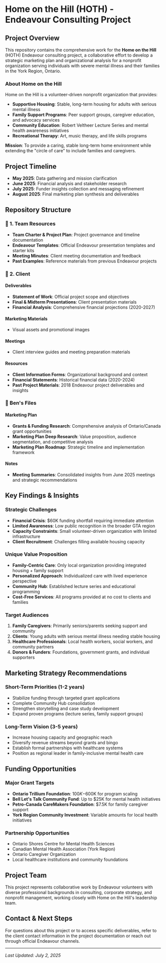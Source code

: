 # Home on the Hill (HOTH) - Endeavour Consulting Project

## Project Overview

This repository contains the comprehensive work for the **Home on the Hill** (HOTH) Endeavour consulting project, a collaborative effort to develop a strategic marketing plan and organizational analysis for a nonprofit organization serving individuals with severe mental illness and their families in the York Region, Ontario.

### About Home on the Hill

Home on the Hill is a volunteer-driven nonprofit organization that provides:
- **Supportive Housing**: Stable, long-term housing for adults with serious mental illness
- **Family Support Programs**: Peer support groups, caregiver education, and advocacy services
- **Community Education**: Robert Veltheer Lecture Series and mental health awareness initiatives
- **Recreational Therapy**: Art, music therapy, and life skills programs

**Mission**: To provide a caring, stable long-term home environment while extending the "circle of care" to include families and caregivers.

## Project Timeline

- **May 2025**: Data gathering and mission clarification
- **June 2025**: Financial analysis and stakeholder research
- **July 2025**: Funder insights collection and messaging refinement
- **August 2025**: Final marketing plan synthesis and deliverables

## Repository Structure

### 📁 1. Team Resources
- **Team Charter & Project Plan**: Project governance and timeline documentation
- **Endeavour Templates**: Official Endeavour presentation templates and starter kits
- **Meeting Minutes**: Client meeting documentation and feedback
- **Past Examples**: Reference materials from previous Endeavour projects

### 📁 2. Client
#### Deliverables
- **Statement of Work**: Official project scope and objectives
- **Final & Midterm Presentations**: Client presentation materials
- **Financial Analysis**: Comprehensive financial projections (2020-2027)

#### Marketing Materials
- Visual assets and promotional images

#### Meetings
- Client interview guides and meeting preparation materials

#### Resources
- **Client Information Forms**: Organizational background and context
- **Financial Statements**: Historical financial data (2020-2024)
- **Past Project Materials**: 2018 Endeavour project deliverables and insights

### 📁 Ben's Files
#### Marketing Plan
- **Grants & Funding Research**: Comprehensive analysis of Ontario/Canada grant opportunities
- **Marketing Plan Deep Research**: Value proposition, audience segmentation, and competitive analysis
- **Marketing Plan Roadmap**: Strategic timeline and implementation framework

#### Notes
- **Meeting Summaries**: Consolidated insights from June 2025 meetings and strategic recommendations

## Key Findings & Insights

### Strategic Challenges
- **Financial Crisis**: $60K funding shortfall requiring immediate attention
- **Limited Awareness**: Low public recognition in the broader GTA region
- **Capacity Constraints**: Small volunteer-driven organization with limited infrastructure
- **Client Recruitment**: Challenges filling available housing capacity

### Unique Value Proposition
- **Family-Centric Care**: Only local organization providing integrated housing + family support
- **Personalized Approach**: Individualized care with lived experience perspective
- **Community Hub**: Established lecture series and educational programming
- **Cost-Free Services**: All programs provided at no cost to clients and families

### Target Audiences
1. **Family Caregivers**: Primarily seniors/parents seeking support and community
2. **Clients**: Young adults with serious mental illness needing stable housing
3. **Healthcare Professionals**: Local health workers, social workers, and community partners
4. **Donors & Funders**: Foundations, government grants, and individual supporters

## Marketing Strategy Recommendations

### Short-Term Priorities (1-2 years)
- Stabilize funding through targeted grant applications
- Complete Community Hub consolidation
- Strengthen storytelling and case study development
- Expand proven programs (lecture series, family support groups)

### Long-Term Vision (3-5 years)
- Increase housing capacity and geographic reach
- Diversify revenue streams beyond grants and bingo
- Establish formal partnerships with healthcare systems
- Position as regional leader in family-inclusive mental health care

## Funding Opportunities

### Major Grant Targets
- **Ontario Trillium Foundation**: $100K-$600K for program scaling
- **Bell Let's Talk Community Fund**: Up to $25K for mental health initiatives
- **Petro-Canada CareMakers Foundation**: $7.5K for family caregiver support
- **York Region Community Investment**: Variable amounts for local health initiatives

### Partnership Opportunities
- Ontario Shores Centre for Mental Health Sciences
- Canadian Mental Health Association (York Region)
- Ontario Caregiver Organization
- Local healthcare institutions and community foundations

## Project Team

This project represents collaborative work by Endeavour volunteers with diverse professional backgrounds in consulting, corporate strategy, and nonprofit management, working closely with Home on the Hill's leadership team.

## Contact & Next Steps

For questions about this project or to access specific deliverables, refer to the client contact information in the project documentation or reach out through official Endeavour channels.

---

*Last Updated: July 2, 2025*
